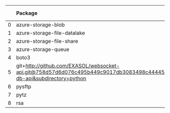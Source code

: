<!-- markdown-link-check-disable -->

|    | Package                                                                                                                       | Version in 2.2.0     | Version in 2.3.0     | Status   |
|---:|:------------------------------------------------------------------------------------------------------------------------------|:---------------------|:---------------------|:---------|
|  0 | azure-storage-blob                                                                                                            | 12.8.1               | 12.8.1               |          |
|  1 | azure-storage-file-datalake                                                                                                   | 12.4.0               | 12.4.0               |          |
|  2 | azure-storage-file-share                                                                                                      | 12.5.0               | 12.5.0               |          |
|  3 | azure-storage-queue                                                                                                           | 12.1.6               | 12.1.6               |          |
|  4 | boto3                                                                                                                         | 1.17.96              | 1.17.96              |          |
|  5 | git+http://github.com/EXASOL/websocket-api.git@758d57d6d076c495b449c9017db3083498c44445#egg=exasol-db-api&subdirectory=python | No version specified | No version specified |          |
|  6 | pysftp                                                                                                                        | 0.2.9                | 0.2.9                |          |
|  7 | pytz                                                                                                                          | 2021.1               | 2021.1               |          |
|  8 | rsa                                                                                                                           | 4.5                  | 4.5                  |          |